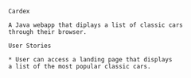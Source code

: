 

    Cardex

    A Java webapp that diplays a list of classic cars
    through their browser.

    User Stories
    
    * User can access a landing page that displays
    a list of the most popular classic cars.


    
